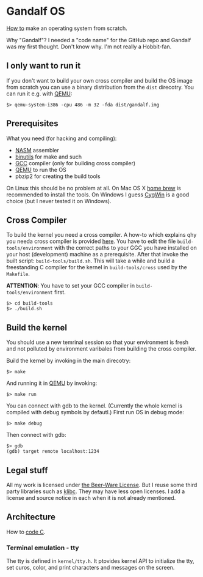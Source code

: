 # Gandalf OS

[How to][how-to] make an operating system from scratch.

Why "Gandalf"?  I needed a "code  name" for the  GitHub repo and Gandalf  was my
first thought. Don't know why. I'm not really a Hobbit-fan.

## I only want to run it

If you don't want  to build your own cross compiler and build  the OS image from
scratch you  can use a  binary distribution from  the `dist` direcotry.  You can
run it e.g. with [QEMU][qemu]:

    $> qemu-system-i386 -cpu 486 -m 32 -fda dist/gandalf.img

## Prerequisites

What you need (for hacking and compiling):

- [NASM][nasm] assembler
- [binutils][binutils] for make and such
- [GCC][gcc] compiler (only for building cross compiler)
- [QEMU][qemu] to run the OS
- pbzip2 for creating the build tools

On Linux  this should be  no problem at  all. On Mac  OS X [home  brew][brew] is
recommended to  install the tools.  On Windows I  guess [CygWin][cyg] is  a good
choice (but I never tested it on Windows).

## Cross Compiler

To build the kernel  you need a cross compiler. A how-to  which explains qhy you
needa  cross compiler  is  provided [here][cross].  You have  to  edit the  file
`build-tools/environment` with the correct paths  to your GGC you have installed
on your  host (development)  machine as  a prerequisite.  After that  invoke the
built  script:  `build-tools/build.sh`. This  will  take  a  while and  build  a
freestanding  C compiler  for  the  kernel in  `build-tools/cross`  used by  the
`Makefile`.

__ATTENTION__: You  have to set  your GCC compiler  in `build-tools/environment`
first.

    $> cd build-tools
    $> ./build.sh

## Build the kernel

You should use a new temrinal session  so that your environment is fresh and not
polluted by environment varibales from building the cross compiler.

Build the kernel by invoking in the main direcotry:

    $> make

And running it in [QEMU][qemu] by invoking:

    $> make run

You can connect with gdb to the kernel. (Currently the whole kernel is compiled
with debug symbols by defautl.) First run OS in debug mode:

    $> make debug

Then connect with gdb:

    $> gdb
    (gdb) target remote localhost:1234

## Legal stuff

All my  work is licensed under  [the Beer-Ware License][beer]. But  I reuse some
third party libraries such as [klibc][klibc].  They may have less open licenses.
I add a license and source notice in each when it is not already mentioned.

## Architecture

How to [code C][howto-c].

### Terminal emulation - tty

The tty is defined in `kernel/tty.h`. It ptovides kernel API to initialize the
tty, set curos, color, and print characters and messages on the screen.

[how-to]:           http://www.cs.bham.ac.uk/~exr/lectures/opsys/10_11/lectures/os-dev.pdf
[nasm]:             http://www.nasm.us/
[binutils]:         https://www.gnu.org/software/binutils/
[gcc]:              http://gcc.gnu.org/
[brew]:             http://brew.sh/
[cyg]:              http://www.cygwin.com/
[cross]:            http://wiki.osdev.org/GCC_Cross-Compiler
[qemu]:             http://wiki.qemu.org/Main_Page
[beer]:             http://www.weltraumschaf.de/the-beer-ware-license.txt
[klibc]:            https://en.wikipedia.org/wiki/Klibc
[howto-c]:          https://matt.sh/howto-c
[howto-doxygen]:    http://fnch.users.sourceforge.net/doxygen_c.html
